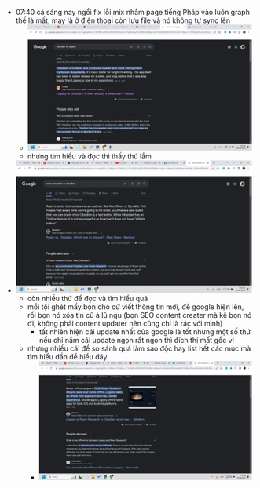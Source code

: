 - 07:40 cả sáng nay ngồi fix lỗi mix nhầm page tiếng Pháp vào luôn graph thế là mất, may là ở điện thoại còn lưu file và nó không tự sync lên
	- ![image.png](../assets/image_1685925648302_0.png)
	- nhưng tìm hiểu và đọc thì thấy thú lắm
- ![image.png](../assets/image_1685925905253_0.png)
	- còn nhiều thứ để đọc và tìm hiểu quá
	- mỗi tội ghét mấy bọn chó cứ viết thông tin mới, để google hiện lên, rồi bọn nó xóa tin cũ à lũ ngu (bọn SEO content creater mà kệ bọn nó đi, không phải content updater nên cũng chỉ là rác với mình)
		- tất nhiên hiện cái update nhất của google là tốt nhưng một số thứ nếu chỉ nắm cái update ngọn rất ngọn thì đích thị mất gốc vl
	- nhưng nhiều cái để so sánh quá làm sao độc hay list hết các mục mà tìm hiểu dần để hiểu đây
		- ![image.png](../assets/image_1685926303292_0.png)
